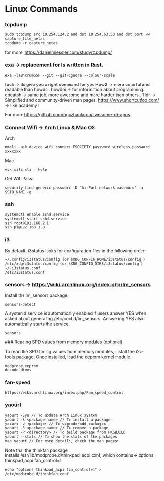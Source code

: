 # Linux Commands
### tcpdump
```
sudo tcpdump src 10.254.124.2 and dst 10.254.63.53 and dst port -w capture_file_netas
tcpdump -r capture_netas
```
for more: https://danielmiessler.com/study/tcpdump/

### exa -> replacement for ls written in Rust.
```
exa -laBhxrumGSF --git --git-ignore --colour-scale
```
fuck -> its give you a right command for you
How2 -> more colorful and readable than howdoi.
howdoi -> for information about programming.
cheatsh -> same job, more awesome and more harder than others..
Tldr -> Simplified and community-driven man pages.
https://www.shortcutfoo.com/ -> like academy !

For more https://github.com/oguzhanlarca/awesome-cli-apps

### Connect Wifi -> Arch Linux & Mac OS

Arch 
```
nmcli –ask device wifi connect FSOCIETY password wireless-password xxxxxxx
```
Mac
```
osx-wifi-cli --help
```
Get Wifi Pass:
```
security find-generic-password -D "AirPort network password" -a SSID_NAME -g
```

### ssh

```
systemctl enable sshd.service
systemctl start sshd.service
ssh root@192.168.2.1
ssh pi@192.168.1.8
```

### i3

By default, i3status looks for configuration files in the following order:
```
~/.config/i3status/config (or $XDG_CONFIG_HOME/i3status/config )
/etc/xdg/i3status/config (or $XDG_CONFIG_DIRS/i3status/config )
~/.i3status.conf
/etc/i3status.conf
```

### sensors -> https://wiki.archlinux.org/index.php/lm_sensors

Install the lm_sensors package.
```
sensors-detect
```
A systemd service is automatically enabled if users answer YES when asked about generating /etc/conf.d/lm_sensors. Answering YES also automatically starts the service.
```
sensors
```

### Reading SPD values from memory modules (optional)

To read the SPD timing values from memory modules, install the i2c-tools package. Once installed, load the eeprom kernel module.
```
modprobe eeprom
decode-dimms
```

### fan-speed
```
https://wiki.archlinux.org/index.php/Fan_speed_control
```

### yaourt
```
yaourt -Syu // To update Arch Linux system
yaourt -S <package-name> // To install a package
yaourt -U <package> // To upgrade/add packages
yaourt -R <package-name> // To remove a package
yaourt -P <directory> // To build package from PKGBUILD
yaourt --stats // To show the stats of the packages
man yaourt // For more details, check the man pages:
```

Note that the thinkfan package installs /usr/lib/modprobe.d/thinkpad_acpi.conf, which contains-> options thinkpad_acpi fan_control=1

```
echo "options thinkpad_acpi fan_control=1" > /etc/modprobe.d/thinkfan.conf
```

